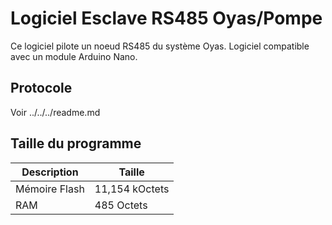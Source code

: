 # Logiciel Esclave RS485 Oyas/Pompe

Ce logiciel pilote un noeud RS485 du système Oyas.
Logiciel compatible avec un module Arduino Nano.

## Protocole

Voir ../../../readme.md

## Taille du programme

| Description | Taille |
| --- | --- |
| Mémoire Flash | 11,154 kOctets |
| RAM | 485 Octets|